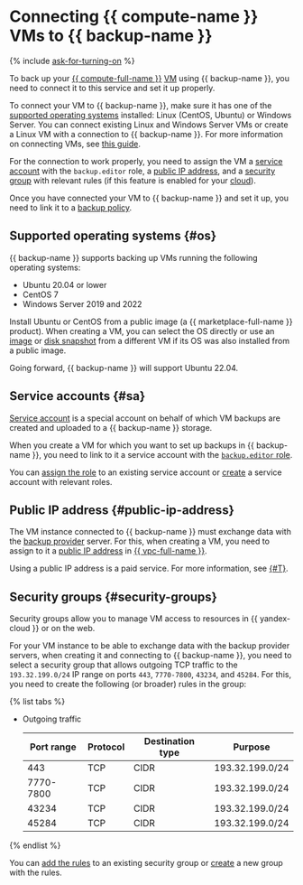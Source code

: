 # Connecting {{ compute-name }} VMs to {{ backup-name }}

{% include [ask-for-turning-on](../../_includes/backup/ask-for-turning-on.md) %}

To back up your [{{ compute-full-name }}](../../compute/) [VM](../../compute/concepts/vm.md) using {{ backup-name }}, you need to connect it to this service and set it up properly.

To connect your VM to {{ backup-name }}, make sure it has one of the [supported operating systems](#os) installed: Linux (CentOS, Ubuntu) or Windows Server. You can connect existing Linux and Windows Server VMs or create a Linux VM with a connection to {{ backup-name }}. For more information on connecting VMs, see [this guide](../operations/index.md#connect-vm).

For the connection to work properly, you need to assign the VM a [service account](#sa) with the `backup.editor` role, a [public IP address](#public-ip-address), and a [security group](#security-groups) with relevant rules (if this feature is enabled for your [cloud](../../resource-manager/concepts/resources-hierarchy.md#cloud)).

Once you have connected your VM to {{ backup-name }} and set it up, you need to link it to a [backup policy](policy.md).

## Supported operating systems {#os}

{{ backup-name }} supports backing up VMs running the following operating systems:
* Ubuntu 20.04 or lower
* CentOS 7
* Windows Server 2019 and 2022

Install Ubuntu or CentOS from a public image (a {{ marketplace-full-name }} product). When creating a VM, you can select the OS directly or use an [image](../../compute/concepts/image.md) or [disk snapshot](../../compute/concepts/snapshot.md) from a different VM if its OS was also installed from a public image.

Going forward, {{ backup-name }} will support Ubuntu 22.04.

## Service accounts {#sa}

[Service account](../../iam/concepts/users/service-accounts.md) is a special account on behalf of which VM backups are created and uploaded to a {{ backup-name }} storage.

When you create a VM for which you want to set up backups in {{ backup-name }}, you need to link to it a service account with the [`backup.editor` role](../security/index.md).

You can [assign the role](../../iam/operations/sa/assign-role-for-sa.md) to an existing service account or [create](../../iam/operations/sa/create.md) a service account with relevant roles.

## Public IP address {#public-ip-address}

The VM instance connected to {{ backup-name }} must exchange data with the [backup provider](index.md#providers) server. For this, when creating a VM, you need to assign to it a [public IP address](../../vpc/concepts/address.md#public-addresses) in [{{ vpc-full-name }}](../../vpc/).

Using a public IP address is a paid service. For more information, see [{#T}](../../vpc/pricing.md).

## Security groups {#security-groups}

Security groups allow you to manage VM access to resources in {{ yandex-cloud }} or on the web.

For your VM instance to be able to exchange data with the backup provider servers, when creating it and connecting to {{ backup-name }}, you need to select a security group that allows outgoing TCP traffic to the `193.32.199.0/24` IP range on ports `443`, `7770-7800`, `43234`, and `45284`. For this, you need to create the following (or broader) rules in the group:

{% list tabs %}

- Outgoing traffic

  | Port range | Protocol | Destination type | Purpose |
  | --- | --- | --- | --- |
  | 443 | TCP | CIDR | 193.32.199.0/24 |
  | 7770-7800 | TCP | CIDR | 193.32.199.0/24 |
  | 43234 | TCP | CIDR | 193.32.199.0/24 |
  | 45284 | TCP | CIDR | 193.32.199.0/24 |

{% endlist %}

You can [add the rules](../../vpc/operations/security-group-add-rule.md) to an existing security group or [create](../../vpc/operations/security-group-create.md) a new group with the rules.
